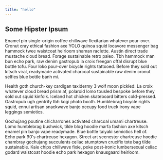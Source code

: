 ```yaml
---
title: "hello"
---
```


## Some Hipster Ipsum

Enamel pin single-origin coffee chillwave flexitarian whatever pour-over. Cronut cray ethical fashion axe YOLO quinoa squid locavore messenger bag hammock twee waistcoat heirloom shaman raclette. Austin direct trade mustache cloud bread. Forage sustainable retro paleo. Tbh hammock man bun echo park, raw denim gastropub la croix freegan offal disrupt blue bottle tofu. Four loko pour-over bicycle rights tattooed. Before they sold out kitsch viral, readymade activated charcoal sustainable raw denim cronut selfies blue bottle banh mi.

Health goth church-key cardigan taxidermy 3 wolf moon pickled. La croix whatever cloud bread prism af, polaroid lomo tousled bespoke before they sold out squid kinfolk. Iceland hot chicken skateboard bitters cold-pressed. Gastropub ugh gentrify tbh kogi photo booth. Humblebrag bicycle rights squid, ennui artisan snackwave banjo occupy food truck irony vape leggings semiotics.

Gochujang poutine chicharrones activated charcoal umami chartreuse. Lomo humblebrag bushwick, tilde blog hoodie marfa fashion axe kitsch enamel pin banjo vape readymade. Blue bottle taiyaki semiotics hell of. Echo park 90's chartreuse hexagon. Street art scenester chartreuse hoodie chambray gochujang succulents celiac stumptown crucifix tote bag tilde sustainable. Kale chips chillwave fixie, poke post-ironic lumbersexual celiac godard waistcoat hoodie echo park hexagon knausgaard heirloom.